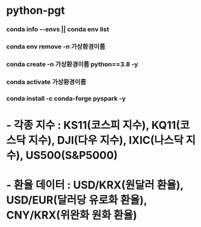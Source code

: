 # python-pgt

### conda info --envs || conda env list
### conda env remove -n 가상환경이름
### conda create -n 가상환경이름 python==3.8 -y
### conda activate 가상환경이름

### conda install -c conda-forge pyspark -y


# - 각종 지수 : KS11(코스피 지수), KQ11(코스닥 지수), DJI(다우 지수), IXIC(나스닥 지수), US500(S&P5000)
# - 환율 데이터 : USD/KRX(원달러 환율), USD/EUR(달러당 유로화 환율), CNY/KRX(위완화 원화 환율)
